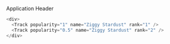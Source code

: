 Application Header

```js
<div>
  <Track popularity="1" name="Ziggy Stardust" rank="1" />
  <Track popularity="0.5" name="Ziggy Stardust" rank="2" />
</div>
```
